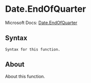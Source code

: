 ---
---

# Date.EndOfQuarter

Microsoft Docs: [Date.EndOfQuarter](https://docs.microsoft.com/en-us/powerquery-m/date-endofquarter)

## Syntax

```
Syntax for this function.
```

## About

About this function.


